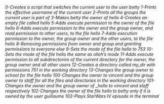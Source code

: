 *0-Creates a script that switches the current user to the user betty*
*1-Prints the effective username of the current user*
*2-Prints all the groups the current user is part of*
*3-Makes betty the owner of hello*
*4-Creates an empty file called hello*
*5-Adds execute permission to the owner of the file hello*
*6-Adds execute permission to the owner and the group owner, and read permission to other users, to the file hello*
*7-Adds execution permission to the owner, the group owner and the other users, to the file hello*
*8-Removing permissions from owner and group and granting permissions to everyone else*
*9-Sets the mode of the file hello to 753*
*10-Sets the mode of the file hello the same as olleh’s mode*
*11-Adds execute permission to all subdirectories of the current directory for the owner, the group owner and all other users*
*12-Creates a directory called my_dir with permissions 751 in the working directory*
*13-Changes the group owner to school for the file hello*
*100-Changes the owner to vincent and the group owner to staff for all the files and directories in the working directory*
*101-Changes the owner and the group owner of _hello to vincent and staff respectively*
*102-Changes the owner of the file hello to betty only if it is owned by the user guillaume*
*103-Plays StarWars IV episode in the terminal*
